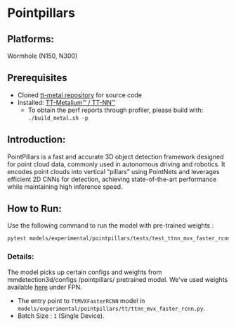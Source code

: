 # Pointpillars

## Platforms:
Wormhole (N150, N300)

## Prerequisites
- Cloned [tt-metal repository](https://github.com/tenstorrent/tt-metal) for source code
- Installed: [TT-Metalium™ / TT-NN™](https://github.com/tenstorrent/tt-metal/blob/main/INSTALLING.md)
   - To obtain the perf reports through profiler, please build with: `./build_metal.sh -p`

## Introduction:

PointPillars is a fast and accurate 3D object detection framework designed for point cloud data, commonly used in autonomous driving and robotics. It encodes point clouds into vertical “pillars” using PointNets and leverages efficient 2D CNNs for detection, achieving state-of-the-art performance while maintaining high inference speed.

## How to Run:

Use the following command to run the model with pre-trained weights :

```sh
pytest models/experimental/pointpillars/tests/test_ttnn_mvx_faster_rcnn.py
```

### Details:

The model picks up certain configs and weights from mmdetection3d/configs
/pointpillars/ pretrained model. We've used weights available [here](https://github.com/open-mmlab/mmdetection3d/tree/main/configs/pointpillars#nuscenes) under FPN.

- The entry point to `TtMVXFasterRCNN` model in `models/experimental/pointpillars/tt/ttnn_mvx_faster_rcnn.py`.
- Batch Size : `1` (Single Device).
